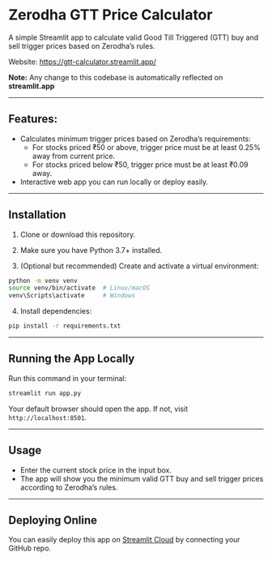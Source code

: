 # Zerodha GTT Price Calculator

A simple Streamlit app to calculate valid Good Till Triggered (GTT) buy and sell trigger prices based on Zerodha’s rules.

Website: https://gtt-calculator.streamlit.app/

**Note:** Any change to this codebase is automatically reflected on **streamlit.app** 

---

## Features:

- Calculates minimum trigger prices based on Zerodha’s requirements:
  - For stocks priced ₹50 or above, trigger price must be at least 0.25% away from current price.
  - For stocks priced below ₹50, trigger price must be at least ₹0.09 away.
- Interactive web app you can run locally or deploy easily.

---

## Installation

1. Clone or download this repository.

2. Make sure you have Python 3.7+ installed.

3. (Optional but recommended) Create and activate a virtual environment:

```bash
python -m venv venv
source venv/bin/activate  # Linux/macOS
venv\Scripts\activate     # Windows
````

4. Install dependencies:

```bash
pip install -r requirements.txt
```

---

## Running the App Locally

Run this command in your terminal:

```bash
streamlit run app.py
```

Your default browser should open the app. If not, visit `http://localhost:8501`.

---

## Usage

* Enter the current stock price in the input box.
* The app will show you the minimum valid GTT buy and sell trigger prices according to Zerodha’s rules.

---

## Deploying Online

You can easily deploy this app on [Streamlit Cloud](https://share.streamlit.io) by connecting your GitHub repo.